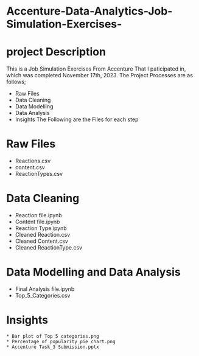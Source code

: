 # Accenture-Data-Analytics-Job-Simulation-Exercises-
# project Description
This is a Job Simulation Exercises From Accenture That I paticipated in, which was completed November 17th, 2023. The Project Processes are as follows;
 * Raw Files 
 * Data Cleaning 
 * Data Modelling
 * Data Analysis 
 * Insights 
The Following are the Files for each step
  # Raw Files
   * Reactions.csv
   * content.csv
   * ReactionTypes.csv
  # Data Cleaning
   * Reaction file.ipynb
   * Content file.ipynb
   * Reaction Type.ipynb
   * Cleaned Reaction.csv
   * Cleaned Content.csv
   * Cleaned ReactionType.csv
  # Data Modelling and Data Analysis
   * Final Analysis file.ipynb
   * Top_5_Categories.csv
   # Insights
    * Bar plot of Top 5 categories.png
    * Percentage of popularity pie chart.png
    * Accenture Task_3 Submission.pptx
  
  
